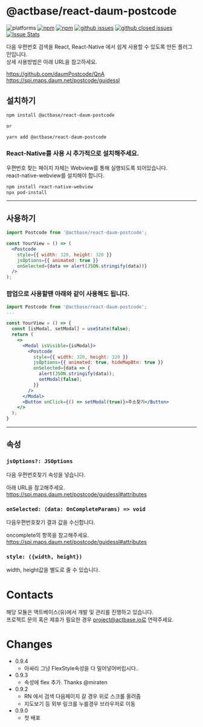 # @actbase/react-daum-postcode

![platforms](https://img.shields.io/badge/platforms-Android%20%7C%20iOS%20%7C%20Web-brightgreen.svg?style=flat-square&colorB=191A17)
[![npm](https://img.shields.io/npm/v/@actbase/react-daum-postcode.svg?style=flat-square)](https://www.npmjs.com/package/@actbase/react-daum-postcode)
[![npm](https://img.shields.io/npm/dm/@actbase/react-daum-postcode.svg?style=flat-square&colorB=007ec6)](https://www.npmjs.com/package/@actbase/react-daum-postcode)
[![github issues](https://img.shields.io/github/issues/actbase/react-daum-postcode.svg?style=flat-square)](https://github.com/actbase/react-daum-postcode/issues)
[![github closed issues](https://img.shields.io/github/issues-closed/actbase/react-daum-postcode.svg?style=flat-square&colorB=44cc11)](https://github.com/actbase/react-daum-postcode/issues?q=is%3Aissue+is%3Aclosed)
[![Issue Stats](https://img.shields.io/issuestats/i/github/actbase/react-daum-postcode.svg?style=flat-square&colorB=44cc11)](http://github.com/actbase/react-daum-postcode/issues)

다음 우편번호 검색을 React, React-Native 에서 쉽게 사용할 수 있도록 만든 플러그인입니다.<br />
상세 사용방법은 아래 URL을 참고하세요.

https://github.com/daumPostcode/QnA <br />
https://spi.maps.daum.net/postcode/guidessl

## 설치하기

```bash
npm install @actbase/react-daum-postcode

or

yarn add @actbase/react-daum-postcode
```

### React-Native를 사용 시 추가적으로 설치해주세요.

우편번호 찾는 페이지 자체는 Webview를 통해 실행되도록 되어있습니다.<br />
react-native-webview를 설치해야 합니다.

```bash
npm install react-native-webview
npx pod-install
```

---

## 사용하기

```jsx
import Postcode from '@actbase/react-daum-postcode';

const YourView = () => (
  <Postcode
    style={{ width: 320, height: 320 }}
    jsOptions={{ animated: true }}
    onSelected={data => alert(JSON.stringify(data))}
  />
);
```

### 팝업으로 사용할땐 아래와 같이 사용해도 됩니다.

```jsx
import Postcode from '@actbase/react-daum-postcode';
...

const YourView = () => {
  const [isModal, setModal] = useState(false);
  return (
    <>
      <Modal isVisible={isModal}>
        <Postcode
          style={{ width: 320, height: 320 }}
          jsOptions={{ animated: true, hideMapBtn: true }}
          onSelected={data => {
            alert(JSON.stringify(data));
            setModal(false);
          }}
        />
      </Modal>
      <Button onClick={() => setModal(true)}>주소찾기</Button>
    </>
  );
}
```

---

## 속성

### `jsOptions?: JSOptions`

다음 우편번호찾기 속성을 넣습니다.

아래 URL을 참고해주세요.<br />
https://spi.maps.daum.net/postcode/guidessl#attributes

### `onSelected: (data: OnCompleteParams) => void`

다음우편번호찾기 결과 값을 수신합니다.

oncomplete의 항목을 참고해주세요.<br />
https://spi.maps.daum.net/postcode/guidessl#attributes

### `style: ({width, height})`

width, height값을 별도로 줄 수 있습니다.


# Contacts

해당 모듈은 액트베이스(유)에서 개발 및 관리를 진행하고 있습니다. <br>
프로젝트 문의 혹은 제휴가 필요한 경우 project@actbase.io로 연락주세요.

# Changes
- 0.9.4
  - 아싸리 그냥 FlexStyle속성을 다 밀어넣어버립시다..
- 0.9.3
  - 속성에 flex 추가. Thanks @miraten
- 0.9.2
  - RN 에서 검색 다음페이지 갈 경우 위로 스크롤 올려줌
  - 지도보기 등 외부 링크를 누를경우 브라우저로 이동
- 0.9.0
  - 첫 배포
